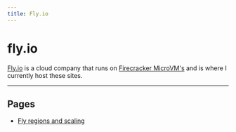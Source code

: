 ```yaml
---
title: Fly.io
---
```


# fly.io

[Fly.io](https://fly.io/?ref_from_documentation.breadnet.co.uk) is a cloud company that runs on [Firecracker MicroVM's](https://firecracker-microvm.github.io/)
and is where I currently host these sites.

---

## Pages

* [Fly regions and scaling](fly-regions.md)